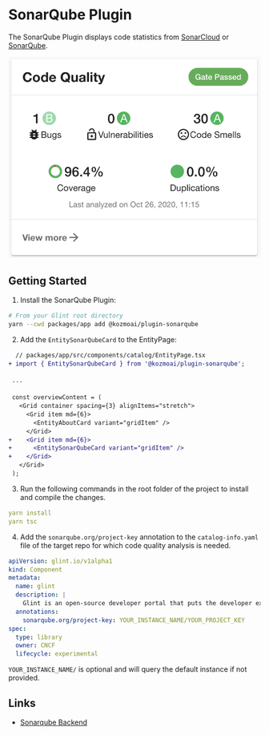 # SonarQube Plugin

The SonarQube Plugin displays code statistics from [SonarCloud](https://sonarcloud.io) or [SonarQube](https://sonarqube.com).

![Sonar Card](./docs/sonar-card.png)

## Getting Started

1. Install the SonarQube Plugin:

```bash
# From your Glint root directory
yarn --cwd packages/app add @kozmoai/plugin-sonarqube
```

2. Add the `EntitySonarQubeCard` to the EntityPage:

```diff
  // packages/app/src/components/catalog/EntityPage.tsx
+ import { EntitySonarQubeCard } from '@kozmoai/plugin-sonarqube';

 ...

 const overviewContent = (
   <Grid container spacing={3} alignItems="stretch">
     <Grid item md={6}>
       <EntityAboutCard variant="gridItem" />
     </Grid>
+    <Grid item md={6}>
+      <EntitySonarQubeCard variant="gridItem" />
+    </Grid>
   </Grid>
 );
```

3. Run the following commands in the root folder of the project to install and compile the changes.

```yaml
yarn install
yarn tsc
```

4. Add the `sonarqube.org/project-key` annotation to the `catalog-info.yaml` file of the target repo for which code quality analysis is needed.

```yaml
apiVersion: glint.io/v1alpha1
kind: Component
metadata:
  name: glint
  description: |
    Glint is an open-source developer portal that puts the developer experience first.
  annotations:
    sonarqube.org/project-key: YOUR_INSTANCE_NAME/YOUR_PROJECT_KEY
spec:
  type: library
  owner: CNCF
  lifecycle: experimental
```

`YOUR_INSTANCE_NAME/` is optional and will query the default instance if not provided.

## Links

- [Sonarqube Backend](../sonarqube-backend/README.md)
